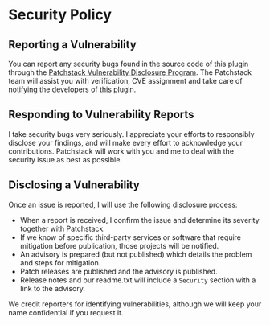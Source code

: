 # Security Policy

## Reporting a Vulnerability

You can report any security bugs found in the source code of this plugin through the [Patchstack Vulnerability Disclosure Program](https://patchstack.com/database/vdp/comment-hacks). The Patchstack team will assist you with verification, CVE assignment and take care of notifying the developers of this plugin.

## Responding to Vulnerability Reports

I take security bugs very seriously. I appreciate your efforts to responsibly disclose your findings, and will make every effort to acknowledge your contributions. Patchstack will work with you and me to deal with the security issue as best as possible.

## Disclosing a Vulnerability

Once an issue is reported, I will use the following disclosure process:

- When a report is received, I confirm the issue and determine its severity together with Patchstack.
- If we know of specific third-party services or software that require mitigation before publication, those projects will be notified.
- An advisory is prepared (but not published) which details the problem and steps for mitigation.
- Patch releases are published and the advisory is published.
- Release notes and our readme.txt will include a `Security` section with a link to the advisory.

We credit reporters for identifying vulnerabilities, although we will keep your name confidential if you request it.
